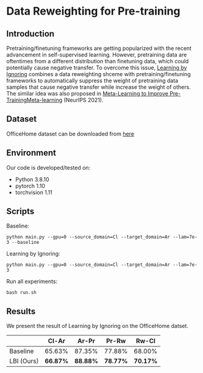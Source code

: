 # Data Reweighting for Pre-training

## Introduction
Pretraining/finetuning frameworks are getting popularized with the recent advancement in
self-supervised learning.
However, pretraining data are oftentimes from a different distribution than finetuning data,
which could potentially cause negative transfer.
To overcome this issue,
[Learning by Ignoring](https://arxiv.org/pdf/2012.14288.pdf) combines a data reweighting shceme with
pretraining/finetuning frameworks to automatically suppress the weight of pretraining data samples
that cause negative transfer while increase the weight of others.
The similar idea was also proposed in
[Meta-Learning to Improve Pre-TrainingMeta-learning](https://arxiv.org/abs/2111.01754)
(NeurIPS 2021).

## Dataset
OfficeHome dataset can be downloaded from [here](http://155.33.198.138/lbi_data.zip)
## Environment
Our code is developed/tested on:

- Python 3.8.10
- pytorch 1.10
- torchvision 1.11

## Scripts
Baseline:
```
python main.py --gpu=0 --source_domain=Cl --target_domain=Ar --lam=7e-3 --baseline
```
Learning by Ignoring:
```
python main.py --gpu=0 --source_domain=Cl --target_domain=Ar --lam=7e-3
```
Run all experiments:
```
bash run.sh
```

## Results
We present the result of Learning by Ignoring on the OfficeHome datset.

|            | Cl-Ar  | Ar-Pr  | Pr-Rw  | Rw-Cl  |
|------------|--------|--------|--------|--------|
| Baseline   | 65.63% | 87.35% | 77.88% | 68.00% |
| LBI (Ours) | **66.87%** | **88.88%** | **78.77%** | **70.17%** |